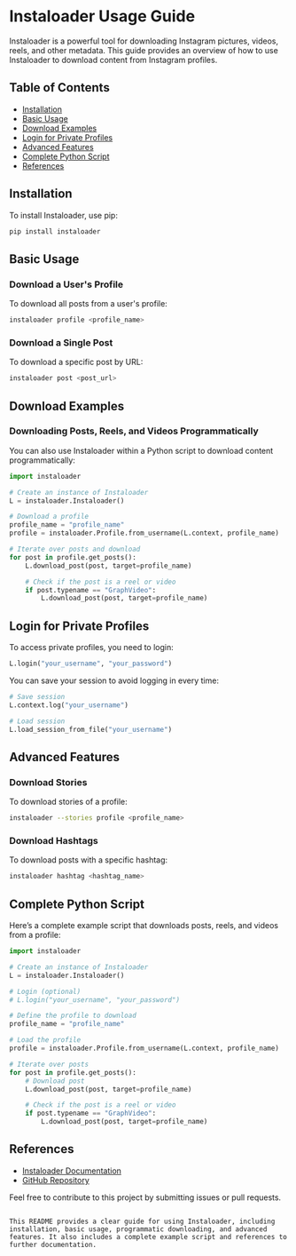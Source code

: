
# Instaloader Usage Guide

Instaloader is a powerful tool for downloading Instagram pictures, videos, reels, and other metadata. This guide provides an overview of how to use Instaloader to download content from Instagram profiles.

## Table of Contents

- [Installation](#installation)
- [Basic Usage](#basic-usage)
- [Download Examples](#download-examples)
- [Login for Private Profiles](#login-for-private-profiles)
- [Advanced Features](#advanced-features)
- [Complete Python Script](#complete-python-script)
- [References](#references)

## Installation

To install Instaloader, use pip:

```bash
pip install instaloader
```

## Basic Usage

### Download a User's Profile

To download all posts from a user's profile:

```bash
instaloader profile <profile_name>
```

### Download a Single Post

To download a specific post by URL:

```bash
instaloader post <post_url>
```

## Download Examples

### Downloading Posts, Reels, and Videos Programmatically

You can also use Instaloader within a Python script to download content programmatically:

```python
import instaloader

# Create an instance of Instaloader
L = instaloader.Instaloader()

# Download a profile
profile_name = "profile_name"
profile = instaloader.Profile.from_username(L.context, profile_name)

# Iterate over posts and download
for post in profile.get_posts():
    L.download_post(post, target=profile_name)

    # Check if the post is a reel or video
    if post.typename == "GraphVideo":
        L.download_post(post, target=profile_name)
```

## Login for Private Profiles

To access private profiles, you need to login:

```python
L.login("your_username", "your_password")
```

You can save your session to avoid logging in every time:

```python
# Save session
L.context.log("your_username")

# Load session
L.load_session_from_file("your_username")
```

## Advanced Features

### Download Stories

To download stories of a profile:

```bash
instaloader --stories profile <profile_name>
```

### Download Hashtags

To download posts with a specific hashtag:

```bash
instaloader hashtag <hashtag_name>
```

## Complete Python Script

Here’s a complete example script that downloads posts, reels, and videos from a profile:

```python
import instaloader

# Create an instance of Instaloader
L = instaloader.Instaloader()

# Login (optional)
# L.login("your_username", "your_password")

# Define the profile to download
profile_name = "profile_name"

# Load the profile
profile = instaloader.Profile.from_username(L.context, profile_name)

# Iterate over posts
for post in profile.get_posts():
    # Download post
    L.download_post(post, target=profile_name)

    # Check if the post is a reel or video
    if post.typename == "GraphVideo":
        L.download_post(post, target=profile_name)
```

## References

- [Instaloader Documentation](https://instaloader.github.io/)
- [GitHub Repository](https://github.com/instaloader/instaloader)

Feel free to contribute to this project by submitting issues or pull requests.
```

This README provides a clear guide for using Instaloader, including installation, basic usage, programmatic downloading, and advanced features. It also includes a complete example script and references to further documentation.
